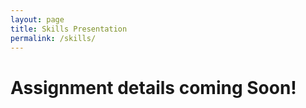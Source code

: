 ```yaml
---
layout: page
title: Skills Presentation
permalink: /skills/
---
```


# Assignment details coming Soon!
